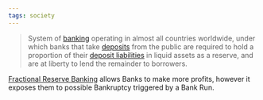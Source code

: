 ```yaml
---
tags: society
---
```


> System of [banking](https://en.wikipedia.org/wiki/Bank "Bank") operating in almost all countries worldwide, under which banks that take [deposits](https://en.wikipedia.org/wiki/Bank_deposits "Bank deposits") from the public are required to hold a proportion of their [deposit liabilities](https://en.wikipedia.org/wiki/Liability_(financial_accounting) "Liability (financial accounting)") in liquid assets as a reserve, and are at liberty to lend the remainder to borrowers.

[Fractional Reserve Banking](https://en.wikipedia.org/wiki/Fractional-reserve_banking) allows Banks to make more profits, however it exposes them to possible Bankruptcy triggered by a Bank Run.